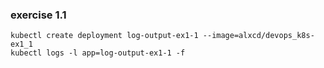 ### exercise 1.1

```
kubectl create deployment log-output-ex1-1 --image=alxcd/devops_k8s-ex1_1
kubectl logs -l app=log-output-ex1-1 -f
```
